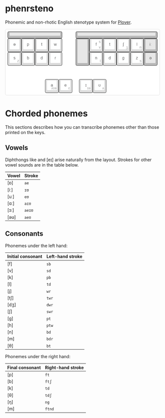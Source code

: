 # phenrsteno
Phonemic and non-rhotic English stenotype system for [Plover][1].

![phenrsteno layout](./doc/layout.png)

# Chorded phonemes
This sections describes how you can transcribe phonemes other than those printed on the keys.

## Vowels
Diphthongs like  and [eɪ] arise naturally from the layout. Strokes for other vowel sounds are in the table below.

| Vowel | Stroke |
| ----- | -------|
| [ɒ]   | `ae`   |
| [iː]  | `ɪʊ`   |
| [uː]  | `eʊ`   |
| [ɑː]  | `aɪʊ`  |
| [ɔː]  | `aeɪʊ` |
| [əʊ]  | `aeʊ`  |


## Consonants

Phonemes under the left hand:

| Initial consonant | Left-hand stroke |
| ----------------- | ---------------- |
| [f]               | `sb`             |
| [v]               | `sd`             |
| [k]               | `pb`             |
| [l]               | `td`             |
| [j]               | `wr`             |
| [tʃ]              | `twr`            |
| [dʒ]              | `dwr`            |
| [ʃ]               | `swr`            |
| [g]               | `pt`             |
| [h]               | `ptw`            |
| [n]               | `bd`             |
| [m]               | `bdr`            |
| [θ]               | `bt`             |

Phonemes under the right hand:

| Final consonant | Right-hand stroke |
| --------------- | ----------------- |
| [p]             | `ft`              |
| [b]             | `ftʃ`             |
| [k]             | `td`              |
| [θ]             | `tdʃ`             |
| [ŋ]             | `ng`              |
| [m]             | `ftnd`            |


[1]: https://github.com/openstenoproject/plover
